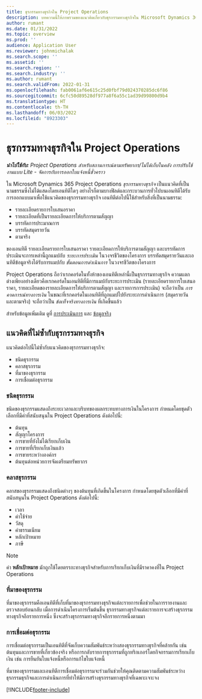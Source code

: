 ```yaml
---
title: ธุรกรรมทางธุรกิจใน Project Operations
description: บทความนี้ให้ภาพรวมของแนวคิดเกี่ยวกับธุรกรรมทางธุรกิจใน Microsoft Dynamics 365 Project Operations
author: rumant
ms.date: 01/31/2022
ms.topic: overview
ms.prod: ''
audience: Application User
ms.reviewer: johnmichalak
ms.search.scope: ''
ms.assetid: ''
ms.search.region: ''
ms.search.industry: ''
ms.author: rumant
ms.search.validFrom: 2022-01-31
ms.openlocfilehash: fab0061af6e615c25d0fbf79d024370285dc6f86
ms.sourcegitcommit: 6cfc50d89528df977a8f6a55c1ad39d99800d9b4
ms.translationtype: HT
ms.contentlocale: th-TH
ms.lasthandoff: 06/03/2022
ms.locfileid: "8923303"
---
```

# <a name="business-transactions-in-project-operations"></a>ธุรกรรมทางธุรกิจใน Project Operations

_**นำไปใช้กับ:** Project Operations สำหรับสถานการณ์ตามทรัพยากร/ไม่ได้เก็บในคลัง การปรับใช้งานแบบ Lite - จัดการกับการออกใบแจ้งหนี้ชั่วคราว_

ใน Microsoft Dynamics 365 Project Operations *ธุรกรรมทางธุรกิจ* เป็นแนวคิดที่เป็นนามธรรมซึ่งไม่ได้แสดงโดยเอนทิตีใดๆ อย่างไรก็ตามบางฟิลด์และกระบวนการทั่วไปบนเอนทิตีได้รับการออกแบบมาเพื่อใช้แนวคิดของธุรกรรมทางธุรกิจ เอนทิตีต่อไปนี้ใช้สำหรับสิ่งที่เป็นนามธรรม:

- รายละเอียดรายการใบเสนอราคา
- รายละเอียดที่เป็นรายละเอียดการให้บริการตามสัญญา
- บรรทัดการประมาณการ
- บรรทัดสมุดรายวัน
- ตามจริง

ของเอนทิตี รายละเอียดรายการใบเสนอราคา รายละเอียดการให้บริการตามสัญญา และบรรทัดการประเมินจะการเหล่านี้ถูกแมปกับ *ระยะการประเมิน* ในวงจรชีวิตของโครงการ บรรทัดสมุดรายวันและเอนทิตีข้อมูลจริงได้รับการแมปกับ *ขั้นตอนการดำเนินการ* ในวงจรชีวิตของโครงการ

Project Operations ถือว่าเรกคอร์ดในทั้งห้าของเอนทิตีเหล่านี้เป็นธุรกรรมทางธุรกิจ ความแตกต่างเพียงอย่างเดียวคือเรกคอร์ดในเอนทิตีที่มีการแมปกับระยะการประเมิน (รายละเอียดรายการใบเสนอราคา, รายละเอียดของรายละเอียดการให้บริการตามสัญญา และรายการการประเมิน) จะถือว่าเป็น *การคาดการณ์ทางการเงิน* ในขณะที่เรกคอร์ดในเอนทิตีที่ถูกแมปไปยังระยะการดำเนินการ (สมุดรายวันและตามจริง) จะถือว่าเป็น *ข้อเท็จจริงทางการเงิน* ที่เกิดขึ้นแล้ว

สำหรับข้อมูลเพิ่มเติม ดูที่ [การประเมินการ](../project-management/estimating-projects-overview.md) และ [ข้อมูลจริง](actuals-overview.md)

## <a name="concepts-that-are-unique-to-business-transactions"></a>แนวคิดที่ไม่ซ้ำกับธุรกรรมทางธุรกิจ

แนวคิดต่อไปนี้ไม่ซ้ำกับแนวคิดของธุรกรรมทางธุรกิจ:

- ชนิดธุรกรรม
- คลาสธุรกรรม
- ที่มาของธุรกรรม
- การเชื่อมต่อธุรกรรม

### <a name="transaction-type"></a>ชนิดธุรกรรม

ชนิดของธุรกรรมแสดงถึงระยะเวลาและบริบทของผลกระทบทางการเงินในโครงการ กำหนดโดยชุดตัวเลือกที่มีค่าที่สนับสนุนใน Project Operations ดังต่อไปนี้:

- ต้นทุน
- สัญญาโครงการ
- การขายที่ยังไม่ได้เรียกเก็บเงิน
- การขายที่เรียกเก็บเงินแล้ว
- การขายระหว่างองค์กร
- ต้นทุนต่อหน่วยการจัดเตรียมทรัพยากร

### <a name="transaction-class"></a>คลาสธุรกรรม

คลาสของธุรกรรมแสดงถึงชนิดต่างๆ ของต้นทุนที่เกิดขึ้นในโครงการ กำหนดโดยชุดตัวเลือกที่มีค่าที่สนับสนุนใน Project Operations ดังต่อไปนี้:

- เวลา
- ค่าใช้จ่าย
- วัสดุ
- ค่าธรรมเนียม
- หลักเป้าหมาย
- ภาษี

> [!NOTE]
> ค่า **หลักเป้าหมาย** มักถูกใช้โดยตรรกะทางธุรกิจสำหรับการเรียกเก็บเงินที่มีราคาคงที่ใน Project Operations

### <a name="transaction-origin"></a>ที่มาของธุรกรรม

ที่มาของธุรกรรมคือเอนทิตีที่เก็บที่มาของธุรกรรมทางธุรกิจแต่ละรายการเพื่อช่วยในการรายงานและตรวจสอบย้อนกลับ เมื่อการดำเนินโครงการเริ่มต้นขึ้น ธุรกรรมทางธุรกิจแต่ละรายการจะสร้างธุรกรรมทางธุรกิจอีกรายการหนึ่ง ซึ่งจะสร้างธุรกรรมทางธุรกิจอีกรายการหนึ่งตามมา

### <a name="transaction-connection"></a>การเชื่อมต่อธุรกรรม

การเชื่อมต่อธุรกรรมเป็นเอนทิตีที่จัดเก็บความสัมพันธ์ระหว่างสองธุรกรรมทางธุรกิจที่คล้ายกัน เช่น ต้นทุนและการขายที่เกี่ยวข้องจริง หรือการกลับรายการธุรกรรมที่ถูกทริกเกอร์โดยกิจกรรมการเรียกเก็บเงิน เช่น การยืนยันใบแจ้งหนี้หรือการแก้ไขใบแจ้งหนี้

ที่มาของธุรกรรมและเอนทิตีการเชื่อมต่อธุรกรรมจะร่วมกันช่วยให้คุณติดตามความสัมพันธ์ระหว่างธุรกรรมธุรกิจและการดำเนินการที่ทำให้มีการสร้างธุรกรรมทางธุรกิจที่เฉพาะเจาะจง

[!INCLUDE[footer-include](../includes/footer-banner.md)]
